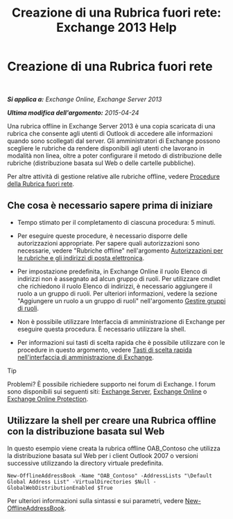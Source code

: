 ﻿---
title: 'Creazione di una Rubrica fuori rete: Exchange 2013 Help'
TOCTitle: Creazione di una Rubrica fuori rete
ms:assetid: b57bb4ce-5b6e-4702-a2f8-04bf3898a861
ms:mtpsurl: https://technet.microsoft.com/it-it/library/Bb124339(v=EXCHG.150)
ms:contentKeyID: 50481470
ms.date: 05/22/2018
mtps_version: v=EXCHG.150
f1_keywords:
- Microsoft.Exchange.Management.SnapIn.Esm.OrganizationConfiguration.Mailbox.NewOabWizardForm.OabIntroductionWizardPage
ms.translationtype: MT
---

# Creazione di una Rubrica fuori rete

 

_**Si applica a:** Exchange Online, Exchange Server 2013_

_**Ultima modifica dell'argomento:** 2015-04-24_

Una rubrica offline in Exchange Server 2013 è una copia scaricata di una rubrica che consente agli utenti di Outlook di accedere alle informazioni quando sono scollegati dal server. Gli amministratori di Exchange possono scegliere le rubriche da rendere disponibili agli utenti che lavorano in modalità non linea, oltre a poter configurare il metodo di distribuzione delle rubriche (distribuzione basata sul Web o delle cartelle pubbliche).

Per altre attività di gestione relative alle rubriche offline, vedere [Procedure della Rubrica fuori rete](offline-address-book-procedures-exchange-2013-help.md).

## Che cosa è necessario sapere prima di iniziare

  - Tempo stimato per il completamento di ciascuna procedura: 5 minuti.

  - Per eseguire queste procedure, è necessario disporre delle autorizzazioni appropriate. Per sapere quali autorizzazioni sono necessarie, vedere "Rubriche offline" nell'argomento [Autorizzazioni per le rubriche e gli indirizzi di posta elettronica](email-address-and-address-book-permissions-exchange-2013-help.md).

  - Per impostazione predefinita, in Exchange Online il ruolo Elenco di indirizzi non è assegnato ad alcun gruppo di ruoli. Per utilizzare cmdlet che richiedono il ruolo Elenco di indirizzi, è necessario aggiungere il ruolo a un gruppo di ruoli. Per ulteriori informazioni, vedere la sezione "Aggiungere un ruolo a un gruppo di ruoli" nell'argomento [Gestire gruppi di ruoli](manage-role-groups-exchange-2013-help.md).

  - Non è possibile utilizzare Interfaccia di amministrazione di Exchange per eseguire questa procedura. È necessario utilizzare la shell.

  - Per informazioni sui tasti di scelta rapida che è possibile utilizzare con le procedure in questo argomento, vedere [Tasti di scelta rapida nell'interfaccia di amministrazione di Exchange](keyboard-shortcuts-in-the-exchange-admin-center-exchange-online-protection-help.md).


> [!TIP]
> Problemi? È possibile richiedere supporto nei forum di Exchange. I forum sono disponibili sui seguenti siti: <A href="https://go.microsoft.com/fwlink/p/?linkid=60612">Exchange Server</A>, <A href="https://go.microsoft.com/fwlink/p/?linkid=267542">Exchange Online</A> o <A href="https://go.microsoft.com/fwlink/p/?linkid=285351">Exchange Online Protection</A>.



## Utilizzare la shell per creare una Rubrica offline con la distribuzione basata sul Web

In questo esempio viene creata la rubrica offline OAB\_Contoso che utilizza la distribuzione basata sul Web per i client Outlook 2007 o versioni successive utilizzando la directory virtuale predefinita.

    New-OfflineAddressBook -Name "OAB_Contoso" -AddressLists "\Default Global Address List" -VirtualDirectories $Null -GlobalWebDistributionEnabled $True

Per ulteriori informazioni sulla sintassi e sui parametri, vedere [New-OfflineAddressBook](https://technet.microsoft.com/it-it/library/bb123692\(v=exchg.150\)).

